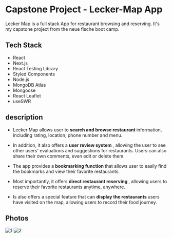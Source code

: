# Capstone Project - Lecker-Map App

Lecker Map is a full stack App for restaurant browsing and reserving. It's my capstone project from the neue fische boot camp.

## Tech Stack
- React
- Next.js
- React Testing Library
- Styled Components
- Node.js
- MongoDB Atlas
- Mongoose
- React Leaflet
- useSWR

## description

- Lecker Map allows user to <b> search and browse restaurant </b> information, including rating, location, phone number and menu.

- In addition, it also offers a <b> user review system </b>, allowing the user to see other users' evaluations and suggestions for restaurants. Users can also share their own comments, even edit or delete them.

- The app provides a <b> bookmarking function </b> that allows user to easily find the bookmarks and view their favorite restaurants.

- Most importantly, it offers <b> direct restaurant reserving </b> , allowing users to reserve their favorite restaurants anytime, anywhere. 

- Is also offers a special feature that can <b> display the restaurants </b> users have visited on the map, allowing users to record their food journey.

## Photos
![1](https://user-images.githubusercontent.com/123362292/233953601-7d9ce6cf-b3af-4bc8-ac75-68ae11cb2bf4.png)
![2](https://user-images.githubusercontent.com/123362292/233953615-e0e908ea-b914-40d6-858a-eb3624d43bfa.png)
